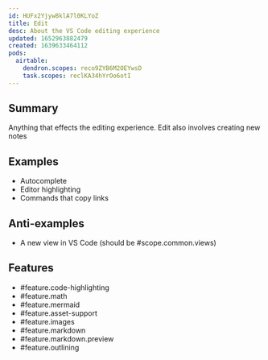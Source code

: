 ```yaml
---
id: HUFx2Yjyw8klA7l0KLYoZ
title: Edit
desc: About the VS Code editing experience
updated: 1652963882479
created: 1639633464112
pods:
  airtable:
    dendron.scopes: reco9ZYB6M2OEYwsD
    task.scopes: reclKA34hYrOo6otI
---
```


## Summary

Anything that effects the editing experience. Edit also involves creating new notes

## Examples
- Autocomplete
- Editor highlighting
- Commands that copy links 

## Anti-examples

- A new view in VS Code (should be #scope.common.views)


## Features

- #feature.code-highlighting
- #feature.math
- #feature.mermaid
- #feature.asset-support
- #feature.images
- #feature.markdown
- #feature.markdown.preview
- #feature.outlining


